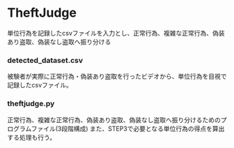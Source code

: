 # TheftJudge
単位行為を記録したcsvファイルを入力とし、正常行為、複雑な正常行為、偽装あり盗取、偽装なし盗取へ振り分ける

### detected_dataset.csv
被験者が実際に正常行為・偽装あり盗取を行ったビデオから、単位行為を目視で記録したcsvファイル。

### theftjudge.py
正常行為、複雑な正常行為、偽装あり盗取、偽装なし盗取へ振り分けるためのプログラムファイル(3段階構成)
また、STEP3で必要となる単位行為の得点を算出する処理も行う。
